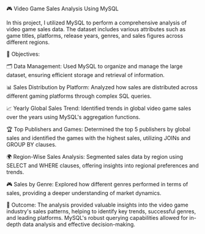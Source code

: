 🎮 Video Game Sales Analysis Using MySQL

In this project, I utilized MySQL to perform a comprehensive analysis of video game sales data. The dataset includes various attributes such as game titles, platforms, release years, genres, and sales figures across different regions.

🎯 Objectives:

🗂️ Data Management: Used MySQL to organize and manage the large dataset, ensuring efficient storage and retrieval of information.

📊 Sales Distribution by Platform: Analyzed how sales are distributed across different gaming platforms through complex SQL queries.

📈 Yearly Global Sales Trend: Identified trends in global video game sales over the years using MySQL's aggregation functions.

🏆 Top Publishers and Games: Determined the top 5 publishers by global sales and identified the games with the highest sales, utilizing JOINs and GROUP BY clauses.

🌍 Region-Wise Sales Analysis: Segmented sales data by region using SELECT and WHERE clauses, offering insights into regional preferences and trends.

🎮 Sales by Genre: Explored how different genres performed in terms of sales, providing a deeper understanding of market dynamics.

🚀 Outcome: The analysis provided valuable insights into the video game industry's sales patterns, helping to identify key trends, successful genres, and leading platforms. MySQL's robust querying capabilities allowed for in-depth data analysis and effective decision-making.
